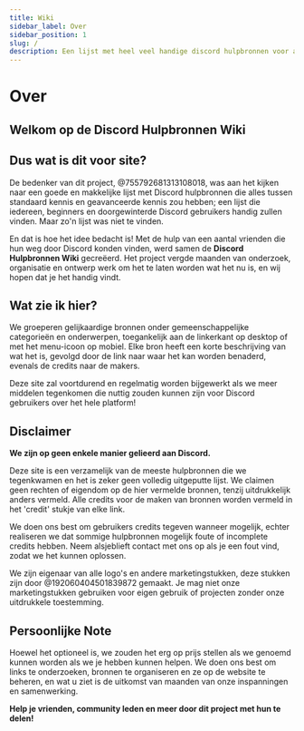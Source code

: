 ```yaml
---
title: Wiki
sidebar_label: Over
sidebar_position: 1
slug: /
description: Een lijst met heel veel handige discord hulpbronnen voor alle gebruikers, van beginners tot powerusers.
---
```


# Over

## Welkom op de Discord Hulpbronnen Wiki

## Dus wat is dit voor site?

De bedenker van dit project, @755792681313108018, was aan het kijken naar een goede en makkelijke lijst met Discord hulpbronnen die alles tussen standaard kennis en geavanceerde kennis zou hebben; een lijst die iedereen, beginners en doorgewinterde Discord gebruikers handig zullen vinden. Maar zo'n lijst was niet te vinden.

En dat is hoe het idee bedacht is!
Met de hulp van een aantal vrienden die hun weg door Discord konden vinden, werd samen de **Discord Hulpbronnen Wiki** gecreëerd. Het project vergde maanden van onderzoek, organisatie en ontwerp werk om het te laten worden wat het nu is, en wij hopen dat je het handig vindt.

## Wat zie ik hier?

We groeperen gelijkaardige bronnen onder gemeenschappelijke categorieën en onderwerpen, toegankelijk aan de linkerkant op desktop of met het menu-icoon op mobiel. Elke bron heeft een korte beschrijving van wat het is, gevolgd door de link naar waar het kan worden benaderd, evenals de credits naar de makers.

Deze site zal voortdurend en regelmatig worden bijgewerkt als we meer middelen tegenkomen die nuttig zouden kunnen zijn voor Discord gebruikers over het hele platform!

## Disclaimer

**We zijn op geen enkele manier gelieerd aan Discord.**

Deze site is een verzamelijk van de meeste hulpbronnen die we tegenkwamen en het is zeker geen volledig uitgeputte lijst. We claimen geen rechten of eigendom op de hier vermelde bronnen, tenzij uitdrukkelijk anders vermeld. Alle credits voor de maken van bronnen worden vermeld in het 'credit' stukje van elke link.

We doen ons best om gebruikers credits tegeven wanneer mogelijk, echter realiseren we dat sommige hulpbronnen mogelijk foute of incomplete credits hebben. Neem alsjeblieft contact met ons op als je een fout vind, zodat we het kunnen oplossen.

We zijn eigenaar van alle logo's en andere marketingstukken, deze stukken zijn door @192060404501839872 gemaakt. Je mag niet onze marketingstukken gebruiken voor eigen gebruik of projecten zonder onze uitdrukkele toestemming.

## Persoonlijke Note

Hoewel het optioneel is, we zouden het erg op prijs stellen als we genoemd kunnen worden als we je hebben kunnen helpen. We doen ons best om links te onderzoeken, bronnen te organiseren en ze op de website te beheren, en wat u ziet is de uitkomst van maanden van onze inspanningen en samenwerking.

**Help je vrienden, community leden en meer door dit project met hun te delen!**
